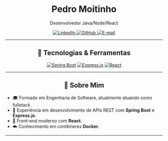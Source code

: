 <div align="center">
  <h1>Pedro Moitinho</h1>
  <p>Desenvolvedor Java/Node/React</p>
  <p>
    <a href="https://www.linkedin.com/in/pedrohmoitinho" target="_blank">
      <img src="https://img.shields.io/badge/LinkedIn-0A66C2?style=for-the-badge&logo=linkedin&logoColor=white" alt="LinkedIn"/>
    </a>
    <a href="https://github.com/pedromoitinho" target="_blank">
      <img src="https://img.shields.io/badge/GitHub-181717?style=for-the-badge&logo=github&logoColor=white" alt="GitHub"/>
    </a>
    <a href="mailto:pedromoitinhoprado@gmail.com" target="_blank">
      <img src="https://img.shields.io/badge/Email-D14836?style=for-the-badge&logo=gmail&logoColor=white" alt="E-mail"/>
    </a>
  </p>
</div>

---

<h2 align="center">🧰 Tecnologias & Ferramentas</h2>

<p align="center">
  <a href="https://spring.io/projects/spring-boot" target="_blank"><img src="https://img.shields.io/badge/Spring%20Boot-6DB33F?style=for-the-badge&logo=springboot&logoColor=white" alt="Spring Boot"/></a>
  <a href="https://expressjs.com"       target="_blank"><img src="https://img.shields.io/badge/Express.js-000000?style=for-the-badge&logo=express&logoColor=white"         alt="Express.js"/></a>
  <a href="https://reactjs.org"          target="_blank"><img src="https://img.shields.io/badge/React-61DAFB?style=for-the-badge&logo=react&logoColor=black"            alt="React"/></a>
</p>

---

<h2 align="center">🚀 Sobre Mim</h2>

- 🎓 Formado em Engenharia de Software, atualmente atuando como fullstack.
- 💼 Experiência em desenvolvimento de APIs REST com **Spring Boot** e **Express.js**.
- 🎨 Front-end moderno com **React**.
- ☁️ Conhecimento em contêineres **Docker**.

---

